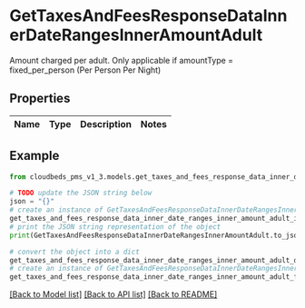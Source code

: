 # GetTaxesAndFeesResponseDataInnerDateRangesInnerAmountAdult

Amount charged per adult. Only applicable if amountType = fixed_per_person (Per Person Per Night)

## Properties

Name | Type | Description | Notes
------------ | ------------- | ------------- | -------------

## Example

```python
from cloudbeds_pms_v1_3.models.get_taxes_and_fees_response_data_inner_date_ranges_inner_amount_adult import GetTaxesAndFeesResponseDataInnerDateRangesInnerAmountAdult

# TODO update the JSON string below
json = "{}"
# create an instance of GetTaxesAndFeesResponseDataInnerDateRangesInnerAmountAdult from a JSON string
get_taxes_and_fees_response_data_inner_date_ranges_inner_amount_adult_instance = GetTaxesAndFeesResponseDataInnerDateRangesInnerAmountAdult.from_json(json)
# print the JSON string representation of the object
print(GetTaxesAndFeesResponseDataInnerDateRangesInnerAmountAdult.to_json())

# convert the object into a dict
get_taxes_and_fees_response_data_inner_date_ranges_inner_amount_adult_dict = get_taxes_and_fees_response_data_inner_date_ranges_inner_amount_adult_instance.to_dict()
# create an instance of GetTaxesAndFeesResponseDataInnerDateRangesInnerAmountAdult from a dict
get_taxes_and_fees_response_data_inner_date_ranges_inner_amount_adult_from_dict = GetTaxesAndFeesResponseDataInnerDateRangesInnerAmountAdult.from_dict(get_taxes_and_fees_response_data_inner_date_ranges_inner_amount_adult_dict)
```
[[Back to Model list]](../README.md#documentation-for-models) [[Back to API list]](../README.md#documentation-for-api-endpoints) [[Back to README]](../README.md)



